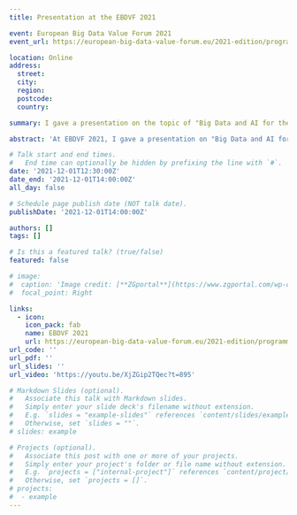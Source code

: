 ```yaml
---
title: Presentation at the EBDVF 2021

event: European Big Data Value Forum 2021
event_url: https://european-big-data-value-forum.eu/2021-edition/programme/?edition_session_id=6267

location: Online
address:
  street: 
  city: 
  region: 
  postcode: 
  country: 

summary: I gave a presentation on the topic of "Big Data and AI for the Financial Sector - challenges and opportunities" at the EBDVF 2021

abstract: 'At EBDVF 2021, I gave a presentation on "Big Data and AI for the Financial Sector: Challenges and Opportunities" as part of an online session that explored the importance of data-driven AI for the financial sector. The session covered topics related to innovation, acceleration programs, and market trends, and highlighted the peculiarities of the sector such as the paradigm of ethical AI. I also presented findings and insights from the Whitepaper of the Task Force "AI and Big Data for the Financial Sector".'

# Talk start and end times.
#   End time can optionally be hidden by prefixing the line with `#`.
date: '2021-12-01T12:30:00Z'
date_end: '2021-12-01T14:00:00Z'
all_day: false

# Schedule page publish date (NOT talk date).
publishDate: '2021-12-01T14:00:00Z'

authors: []
tags: []

# Is this a featured talk? (true/false)
featured: false

# image:
#  caption: 'Image credit: [**ZGportal**](https://www.zgportal.com/wp-content/uploads/2021/11/zagreb-connect-2021.jpg)'
#  focal_point: Right

links:
  - icon: 
    icon_pack: fab
    name: EBDVF 2021
    url: https://european-big-data-value-forum.eu/2021-edition/programme/?edition_session_id=6267
url_code: ''
url_pdf: ''
url_slides: ''
url_video: 'https://youtu.be/XjZGip2TQec?t=895'

# Markdown Slides (optional).
#   Associate this talk with Markdown slides.
#   Simply enter your slide deck's filename without extension.
#   E.g. `slides = "example-slides"` references `content/slides/example-slides.md`.
#   Otherwise, set `slides = ""`.
# slides: example

# Projects (optional).
#   Associate this post with one or more of your projects.
#   Simply enter your project's folder or file name without extension.
#   E.g. `projects = ["internal-project"]` references `content/project/deep-learning/index.md`.
#   Otherwise, set `projects = []`.
# projects:
#  - example
---
```

